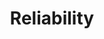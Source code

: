 ---
layout: topic
title: Reliability
description: The future of Desktop Computing
cover:
  height: medium
  image: bg01.jpg
  background: sand
namespace: reliability
nav: features
priority: 1
permalink: /reliability/
lang: en
---